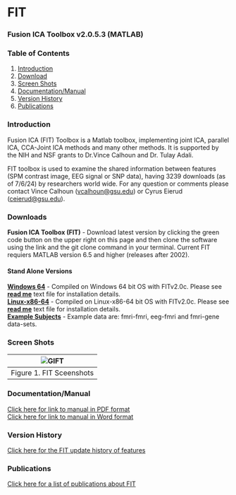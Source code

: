 # FIT
<!-- PLEASE DO NOT EDIT THIS LINE OR LINE BELOW -->
### Fusion ICA Toolbox v2.0.5.3 (MATLAB)
<!-- PLEASE DO NOT EDIT ABOVE THIS LINE -->

### Table of Contents
1. [Introduction](#secIntro)
2. [Download](#secDownload)
3. [Screen Shots](#secScreen)
4. [Documentation/Manual](#manual)
5. [Version History](#secVerHist)
6. [Publications](#pubs)

### Introduction <a name="secIntro"></a>
Fusion ICA (FIT) Toolbox is a Matlab toolbox, implementing joint ICA, parallel ICA, CCA-Joint ICA methods and many other methods. It is supported by the NIH and NSF grants to Dr.Vince Calhoun and Dr. Tulay Adali.

FIT toolbox is used to examine the shared information between features (SPM contrast image, EEG signal or SNP data), having 3239 downloads (as of 7/6/24) by researchers world wide. For any question or comments please contact Vince Calhoun (vcalhoun@gsu.edu) or Cyrus Eierud (ceierud@gsu.edu).

### Downloads <a name="secDownload"></a>
**Fusion ICA Toolbox (FIT)**  - Download latest version by clicking the green code button on the upper right on this page and then clone the software using the link and the git clone command in your terminal. Current FIT requiers MATLAB version 6.5 and higher (releases after 2002).<br>
#### Stand Alone Versions
[**Windows 64**](https://trends-public-website-fileshare.s3.amazonaws.com/public_website_files/software/fit/software/stand_alone/windows/FITv2.0c_stand_alone.zip) - Compiled on Windows 64 bit OS with FITv2.0c. Please see [**read me**](https://trends-public-website-fileshare.s3.amazonaws.com/public_website_files/software/fit/software/stand_alone/windows/readme.txt) text file for installation details.<br>
[**Linux-x86-64**](https://trends-public-website-fileshare.s3.amazonaws.com/public_website_files/software/fit/software/stand_alone/linux/FITv2.0c_stand_alone.zip) - Compiled on Linux-x86-64 bit OS with FITv2.0c. Please see [**read me**](https://trends-public-website-fileshare.s3.amazonaws.com/public_website_files/software/fit/software/stand_alone/linux/readme.txt) text file for installation details.<br>
[**Example Subjects**](https://trends-public-website-fileshare.s3.amazonaws.com/public_website_files/software/fit/data/Fusion_Example_Data.zip) - Example data are: fmri-fmri, eeg-fmri and fmri-gene data-sets.<br>

### Screen Shots <a name="secScreen"></a>

| ![GIFT](https://github.com/trendscenter/fit/blob/master/doc/web/img/20240705Fit4Ims.png) |
|:--:|
| Figure 1. FIT Sceenshots|

### Documentation/Manual<a name="manual"></a>
[Click here for link to manual in PDF format](https://github.com/trendscenter/fit/blob/master/doc/v2.0e_fit.pdf) <br>
[Click here for link to manual in Word format](https://github.com/trendscenter/fit/blob/master/doc/v2.0e_fit.docx)<br>

### Version History<a name="secVerHist"></a>
[Click here for the FIT update history of features](https://github.com/trendscenter/fit/blob/master/doc/web/updates) <br>

### Publications<a name="pubs"></a>
[Click here for a list of publications about FIT](https://github.com/trendscenter/fit/blob/master/doc/web/publications) <br>
